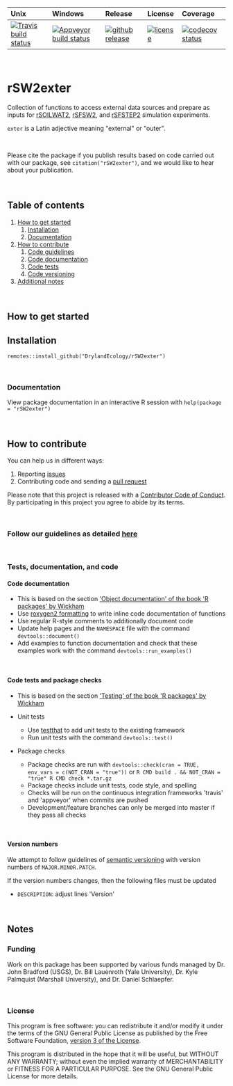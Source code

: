 
| Unix | Windows | Release | License | Coverage |
| :---- | :---- | :---- | :---- | :---- |
[ ![Travis build status][1]][2] | [![Appveyor build status][3]][4] | [ ![github release][5]][6] | [![license][7]][8] | [![codecov status][9]][10] |

[1]: https://travis-ci.org/DrylandEcology/rSW2exter.svg?branch=master
[2]: https://travis-ci.org/DrylandEcology/rSW2exter
[3]: https://ci.appveyor.com/api/projects/status/8flt0gx8q1uupdqb/branch/master?svg=true
[4]: https://ci.appveyor.com/project/DrylandEcologyGit/rSW2exter
[5]: https://img.shields.io/github/release/DrylandEcology/rSW2exter.svg?label=current+release
[6]: https://github.com/DrylandEcology/rSW2exter/releases
[7]: https://img.shields.io/github/license/DrylandEcology/rSW2exter.svg
[8]: https://www.gnu.org/licenses/gpl.html
[9]: https://codecov.io/gh/DrylandEcology/rSW2exter/branch/master/graph/badge.svg
[10]: https://codecov.io/gh/DrylandEcology/rSW2exter
[11]: https://img.shields.io/github/downloads/DrylandEcology/rSW2exter/total.svg
[SOILWAT2]: https://github.com/DrylandEcology/SOILWAT2
[STEPWAT2]: https://github.com/DrylandEcology/STEPWAT2
[rSFSTEP2]: https://github.com/DrylandEcology/rSFSTEP2
[rSW2utils]: https://github.com/DrylandEcology/rSW2utils
[rSFSTEP2]: https://github.com/DrylandEcology/rSFSTEP2
[rSOILWAT2]: https://github.com/DrylandEcology/rSOILWAT2
[rSW2data]: https://github.com/DrylandEcology/rSW2data
[rSW2exter]: https://github.com/DrylandEcology/rSW2exter
[rSFSW2]: https://github.com/DrylandEcology/rSFSW2
[issues]: https://github.com/DrylandEcology/rSW2exter/issues
[pull request]: https://github.com/DrylandEcology/rSW2exter/pulls
[guidelines]: https://github.com/DrylandEcology/workflow_guidelines
[semantic versioning]: https://semver.org/
[testthat]: https://github.com/hadley/testthat
[roxygen2 formatting]: https://cran.r-project.org/web/packages/roxygen2/vignettes/formatting.html
[r-pkgs man]: http://r-pkgs.had.co.nz/man.html
[r-pkgs tests]: http://r-pkgs.had.co.nz/tests.html


<br>

# rSW2exter

Collection of functions to access external data sources and
prepare as inputs for [rSOILWAT2][], [rSFSW2][], and [rSFSTEP2][]
simulation experiments.

`exter` is a Latin adjective meaning "external" or "outer".


<br>

Please cite the package if you publish results based on code carried
out with our package, see `citation("rSW2exter")`, and we would like to hear
about your publication.

<br>


## Table of contents

1. [How to get started](#get_started)
    1. [Installation](#install)
    2. [Documentation](#get_documentation)
2. [How to contribute](#contribute)
    1. [Code guidelines](#follow_guidelines)
    2. [Code documentation](#code_documentation)
    3. [Code tests](#code_tests)
    4. [Code versioning](#code_versioning)
3. [Additional notes](#more_notes)

<br>

<a name="get_started"></a>
## How to get started

<a name="install"></a>
## Installation

```{r}
remotes::install_github("DrylandEcology/rSW2exter")
```

<br>

<a name="get_documentation"></a>
### Documentation
View package documentation in an interactive R session with
`help(package = "rSW2exter")`


<br>

<a name="contribute"></a>
## How to contribute
You can help us in different ways:

1. Reporting [issues][]
2. Contributing code and sending a [pull request][]

Please note that this project is released with a
[Contributor Code of Conduct](CODE_OF_CONDUCT.md). By participating in this
project you agree to abide by its terms.

<br>


<a name="follow_guidelines"></a>
### Follow our guidelines as detailed [here][guidelines]

<br>


### Tests, documentation, and code

<a name="code_documentation"></a>
#### Code documentation
  * This is based on the section
    ['Object documentation' of the book 'R packages' by Wickham][r-pkgs man]
  * Use [roxygen2 formatting][] to write inline code documentation of functions
  * Use regular R-style comments to additionally document code
  * Update help pages and the `NAMESPACE` file with the command
    `devtools::document()`
  * Add examples to function documentation and check that these examples work
    with the command `devtools::run_examples()`

<br>

<a name="code_tests"></a>
#### Code tests and package checks
  * This is based on the section
    ['Testing' of the book 'R packages' by Wickham][r-pkgs tests]

  * Unit tests
    * Use [testthat][] to add unit tests to the existing framework
    * Run unit tests with the command `devtools::test()`

  * Package checks
    * Package checks are run with
      `devtools::check(cran = TRUE, env_vars = c(NOT_CRAN = "true"))` or
      `R CMD build . && NOT_CRAN = "true" R CMD check *.tar.gz`
    * Package checks include unit tests, code style, and spelling
    * Checks will be run on the continuous integration frameworks
      'travis' and 'appveyor' when commits are pushed
    * Development/feature branches can only be merged into master if they pass
      all checks

<br>

<a name="code_versioning"></a>
#### Version numbers

We attempt to follow guidelines of [semantic versioning][] with version
numbers of `MAJOR.MINOR.PATCH`.

If the version numbers changes, then the following files must be updated
* `DESCRIPTION`: adjust lines 'Version'


<br>

<a name="more_notes"></a>
## Notes

### Funding
Work on this package has been supported by various funds managed by
Dr. John Bradford (USGS), Dr. Bill Lauenroth (Yale University),
Dr. Kyle Palmquist (Marshall University), and Dr. Daniel Schlaepfer.


<br>

### License
This program is free software: you can redistribute it and/or modify
it under the terms of the GNU General Public License as published by
the Free Software Foundation, [version 3 of the License](LICENSE.md).

This program is distributed in the hope that it will be useful,
but WITHOUT ANY WARRANTY; without even the implied warranty of
MERCHANTABILITY or FITNESS FOR A PARTICULAR PURPOSE.  See the
GNU General Public License for more details.


<br>
